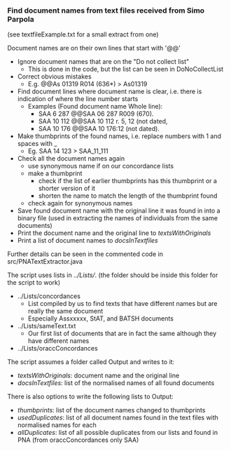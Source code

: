 ### Find document names from text files received from Simo Parpola 

(see textfileExample.txt for a small extract from one)

Document names are on their own lines that start with '@@'
* Ignore document names that are on the "Do not collect list"
	* This is done in the code, but the list can be seen in DoNoCollectList
* Correct obvious mistakes
	* E.g. @@As 01319 R014 (636*) > As01319
* Find document lines where document name is clear, i.e. there is indication of where the line number starts 
	* Examples (Found document name	Whole line):
	  * SAA 6 287       @@SAA 06 287 R009 (670).
	  * SAA 10 112      @@SAA 10 112 r. 5, 12 (not dated,
	  * SAA 10 176      @@SAA 10 176:12 (not dated).
* Make thumbprints of the found names, i.e. replace numbers with 1 and spaces with _ 
	* Eg. SAA 14 123 > SAA_11_111
* Check all the document names again
	* use synonymous name if on our concordance lists
	* make a thumbprint
		* check if the list of earlier thumbprints has this thumbprint or a shorter version of it
		* shorten the name to match the length of the thumbprint found
	* check again for synonymous names
* Save found document name with the original line it was found in into a binary file (used in extracting the names of individuals from the same documents)
* Print the document name and the original line to *textsWithOriginals*
* Print a list of document names to *docsInTextfiles*

Further details can be seen in the commented code in src/PNATextExtractor.java

The script uses lists in *../Lists/*. (the folder should be inside this folder for the script to work)
  * ../Lists/concordances
    * List compiled by us to find texts that have different names but are really the same document
    * Especially Assxxxxx, StAT, and BATSH documents
  * ../Lists/sameText.txt
    * Our first list of documents that are in fact the same although they have different names
  * ../Lists/oraccConcordances

The script assumes a folder called Output and writes to it:
* *textsWithOriginals*: document name and the original line
* *docsInTextfiles*: list of the normalised names of all found documents

There is also options to write the following lists to Output:
* *thumbprints*: list of the document names changed to thumbprints
* *usedDuplicates*: list of all document names found in the text files with normalised names for each
* *allDuplicates*: list of all possible duplicates from our lists and found in PNA (from oraccConcordances only SAA)



